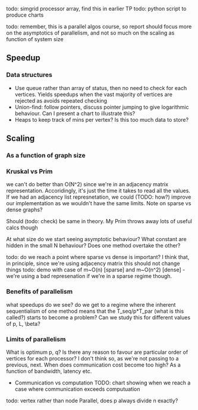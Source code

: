 todo: simgrid processor array, find this in earlier TP
todo: python script to produce charts

todo: remember, this is a parallel algos course, so report should focus more on the asymptotics of parallelism, and not so much on the scaling as function of system size


## Speedup
### Data structures

- Use queue rather than array of status, then no need to check for each vertices.  Yields speedups when the vast majority of vertices are rejected as avoids repeated checking
- Union-find: follow pointers, discuss pointer jumping to give logarithmic behaviour.  Can I present a chart to illustrate this?
- Heaps to keep track of mins per vertex?  Is this too much data to store?

## Scaling

### As a function of graph size

### Kruskal vs Prim
we can't do better than O(N^2) since we're in an adjacency matrix representation.  Accoridingly, it's just the time it takes to read all the values.  If we had an adjacency list represnetation, we could (TODO: how?) improve our implementation as we wouldn't have the same limits.  Note on sparse vs dense graphs?

Should (todo: check) be same in theory.  My Prim throws away lots of useful calcs though

At what size do we start seeing asymptotic behaviour?  What constant are hidden in the small N behaviour?  Does one method overtake the other?

todo: do we reach a point where sparse vs dense is important?  I think that, in principle, since we're using adjacency matrix this should not change things todo: demo with case of m~O(n) [sparse] and m~O(n^2) [dense] - we're using a bad represenation if we're in a sparse regime though.

### Benefits of parallelism
what speedups do we see?  do we get to a regime where the inherent sequentialism of one method means that the T_seq/p*T_par (what is this called?)  starts to become a problem?  Can we study this for different values of p, L, \beta?

### Limits of parallelism
What is optimum p, q?  Is there any reason to favour are particular order of vertices for each processor?  I don't think so, as we're not passing to a previous, next.  When does communication cost become too high?  As a function of bandwidth, latency etc.

- Communication vs computation
TODO: chart showing when we reach a case where communication exceeds computuation

todo: vertex rather than node
Parallel, does p always divide n exactly?